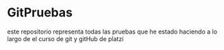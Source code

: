 # GitPruebas
este repositorio representa todas las pruebas que he estado haciendo a lo largo de el curso de git y gitHub de platzi
